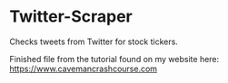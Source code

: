 # Twitter-Scraper
Checks tweets from Twitter for stock tickers.

Finished file from the tutorial found on my website here: https://www.cavemancrashcourse.com
